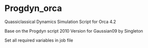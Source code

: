 # Progdyn_orca
 Quassiclassical Dynamics Simulation Script for Orca 4.2
 
 Base on the Progdyn script 2010 Version for Gaussian09 by Singleton
 
 Set all required variables in job file
